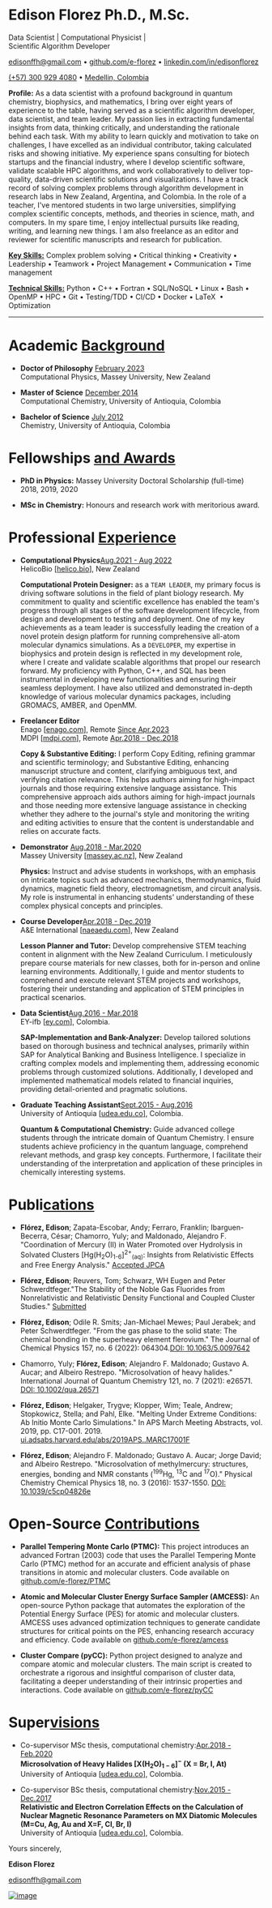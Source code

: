 # Edison **Florez** Ph.D., M.Sc.

Data Scientist \| Computational Physicist \|\
Scientific Algorithm Developer

<edisonffh@gmail.com> $\bullet$
[github.com/e-florez](https://github.com/e-florez) $\bullet$
[linkedin.com/in/edisonflorez](https://www.linkedin.com/in/edisonflorez/)

[(+57) 300 929 4080](.) $\bullet$ [Medellin, Colombia](.)

**Profile:** As a data scientist with a profound background in quantum
chemistry, biophysics, and mathematics, I bring over eight years of
experience to the table, having served as a scientific algorithm
developer, data scientist, and team leader. My passion lies in
extracting fundamental insights from data, thinking critically, and
understanding the rationale behind each task. With my ability to learn
quickly and motivation to take on challenges, I have excelled as an
individual contributor, taking calculated risks and showing initiative.
My experience spans consulting for biotech startups and the financial
industry, where I develop scientific software, validate scalable HPC
algorithms, and work collaboratively to deliver top-quality, data-driven
scientific solutions and visualizations. I have a track record of
solving complex problems through algorithm development in research labs
in New Zealand, Argentina, and Colombia. In the role of a teacher, I've
mentored students in two large universities, simplifying complex
scientific concepts, methods, and theories in science, math, and
computers. In my spare time, I enjoy intellectual pursuits like reading,
writing, and learning new things. I am also freelance as an editor and
reviewer for scientific manuscripts and research for publication.

[**Key Skills:**](.) Complex problem solving $\bullet$ Critical
thinking $\bullet$ Creativity $\bullet$ Leadership $\bullet$ Teamwork
$\bullet$ Project Management $\bullet$ Communication $\bullet$ Time
management

[**Technical Skills:**](.) Python $\bullet$ C++ $\bullet$ Fortran
$\bullet$ SQL/NoSQL $\bullet$ Linux $\bullet$ Bash $\bullet$ OpenMP
$\bullet$ HPC $\bullet$ Git $\bullet$ Testing/TDD $\bullet$ CI/CD
$\bullet$ Docker $\bullet$ LaTeX  $\bullet$ Optimization

---

# Academic [Background](.)

- **Doctor of Philosophy** [February 2023](.)\
  Computational Physics, Massey University, New Zealand

- **Master of Science** [December 2014](.)\
  Computational Chemistry, University of Antioquia, Colombia

- **Bachelor of Science** [July 2012](.)\
  Chemistry, University of Antioquia, Colombia

# Fellowships [and Awards](.)

- **PhD in Physics:** Massey University Doctoral Scholarship
  (full-time) 2018, 2019, 2020

- **MSc in Chemistry:** Honours and research work with meritorious
  award.

# Professional [Experience](.)

- **Computational Physics**[Aug.2021 - Aug 2022](.)\
  HelicoBio \[[helico.bio](www.helico.bio)\], New Zealand

  **Computational Protein Designer:** as a `TEAM LEADER`, my primary
  focus is driving software solutions in the field of plant biology
  research. My commitment to quality and scientific excellence has
  enabled the team's progress through all stages of the software
  development lifecycle, from design and development to testing and
  deployment. One of my key achievements as a team leader is
  successfully leading the creation of a novel protein design platform
  for running comprehensive all-atom molecular dynamics simulations.
  As a `DEVELOPER`, my expertise in biophysics and protein design is
  reflected in my development role, where I create and validate
  scalable algorithms that propel our research forward. My proficiency
  with Python, C++, and SQL has been instrumental in developing new
  functionalities and ensuring their seamless deployment. I have also
  utilized and demonstrated in-depth knowledge of various molecular
  dynamics packages, including GROMACS, AMBER, and OpenMM.

- **Freelancer Editor**\
  Enago \[[enago.com](https://www.enago.com/)\], Remote [Since
  Apr.2023](.)\
  MDPI \[[mdpi.com](https://www.mdpi.com/)\], Remote [Apr.2018 -
  Dec.2018](.)

  **Copy & Substantive Editing:** I perform Copy Editing, refining
  grammar and scientific terminology; and Substantive Editing,
  enhancing manuscript structure and content, clarifying ambiguous
  text, and verifying citation relevance. This helps authors aiming
  for high-impact journals and those requiring extensive language
  assistance. This comprehensive approach aids authors aiming for
  high-impact journals and those needing more extensive language
  assistance in checking whether they adhere to the journal's style
  and monitoring the writing and editing activities to ensure that the
  content is understandable and relies on accurate facts.

- **Demonstrator** [Aug.2018 - Mar.2020](.)\
  Massey University \[[massey.ac.nz](www.massey.ac.nz)\], New Zealand

  **Physics:** Instruct and advise students in workshops, with an
  emphasis on intricate topics such as advanced mechanics,
  thermodynamics, fluid dynamics, magnetic field theory,
  electromagnetism, and circuit analysis. My role is instrumental in
  enhancing students' understanding of these complex physical concepts
  and principles.

- **Course Developer**[Apr.2018 - Dec.2019](.)\
  A&E International \[[naeaedu.com](www.naeaedu.com)\], New Zealand

  **Lesson Planner and Tutor:** Develop comprehensive STEM teaching
  content in alignment with the New Zealand Curriculum. I meticulously
  prepare course materials for new classes, both for in-person and
  online learning environments. Additionally, I guide and mentor
  students to comprehend and execute relevant STEM projects and
  workshops, fostering their understanding and application of STEM
  principles in practical scenarios.

- **Data Scientist**[Aug.2016 - Mar.2018](.)\
  EY-ifb \[[ey.com](www.ey.com/en_gl/ey-ifb)\], Colombia.

  **SAP-Implementation and Bank-Analyzer:** Develop tailored solutions
  based on thorough business and technical analyses, primarily within
  SAP for Analytical Banking and Business Intelligence. I specialize
  in crafting complex models and implementing them, addressing
  economic problems through customized solutions. Additionally, I
  developed and implemented mathematical models related to financial
  inquiries, providing detail-oriented and pragmatic solutions.

- **Graduate Teaching Assistant**[Sept.2015 - Aug.2016](.)\
  University of Antioquia \[[udea.edu.co](www.udea.edu.co)\],
  Colombia.

  **Quantum & Computational Chemistry:** Guide advanced college
  students through the intricate domain of Quantum Chemistry. I ensure
  students achieve proficiency in the quantum language, comprehend
  relevant methods, and grasp key concepts. Furthermore, I facilitate
  their understanding of the interpretation and application of these
  principles in chemically interesting systems.

# Publi[cations](.)

- **Flórez, Edison**; Zapata-Escobar, Andy; Ferraro, Franklin; Ibarguen-Becerra, César; Chamorro, Yuly; and Maldonado, Alejandro F. "Coordination of Mercury (II) in Water Promoted over Hydrolysis in Solvated Clusters [Hg(H<sub>2</sub>O)<sub>1-6</sub>]<sup>2+</sup><sub>(aq)</sub>: Insights from Relativistic Effects and Free Energy Analysis." [Accepted JPCA](.)

- **Flórez, Edison**; Reuvers, Tom; Schwarz, WH Eugen and Peter Schwerdtfeger."The Stability of the Noble Gas Fluorides from Nonrelativistic and Relativistic Density Functional and Coupled Cluster Studies." [Submitted](.)

- **Flórez, Edison**; Odile R. Smits; Jan-Michael Mewes; Paul Jerabek; and Peter Schwerdtfeger. "From the gas phase to the solid state: The chemical bonding in the superheavy element flerovium." The Journal of Chemical Physics 157, no. 6 (2022): 064304.[DOI: 10.1063/5.0097642](https://www.doi.org/10.1063/5.0097642)

- Chamorro, Yuly; **Flórez, Edison**; Alejandro F. Maldonado; Gustavo A. Aucar; and Albeiro Restrepo. "Microsolvation of heavy halides." International Journal of Quantum Chemistry 121, no. 7 (2021): e26571. [DOI: 10.1002/qua.26571](https://www.doi.org/10.1002/qua.26571)

- **Flórez, Edison**; Helgaker, Trygve; Klopper, Wim; Teale, Andrew; Stopkowicz, Stella; and Pahl, Elke. "Melting Under Extreme Conditions: Ab Initio Monte Carlo Simulations." In APS March Meeting Abstracts, vol. 2019, pp. C17-001. 2019.
  [ui.adsabs.harvard.edu/abs/2019APS..MARC17001F](https://ui.adsabs.harvard.edu/abs/2019APS..MARC17001F/abstract)

- **Flórez, Edison**; Alejandro F. Maldonado; Gustavo A. Aucar; Jorge David; and Albeiro Restrepo. "Microsolvation of methylmercury: structures, energies, bonding and NMR constants (<sup>199</sup>Hg, <sup>13</sup>C and <sup>17</sup>O)." Physical Chemistry Chemical Physics 18, no. 3 (2016): 1537-1550. [DOI: 10.1039/c5cp04826e](https://www.doi.org/10.1039/c5cp04826e)

# Open-Source [Contributions](.)

- **Parallel Tempering Monte Carlo (PTMC):** This project introduces
  an advanced Fortran (2003) code that uses the Parallel Tempering
  Monte Carlo (PTMC) method for an accurate and efficient analysis of
  phase transitions in atomic and molecular clusters. Code available
  on [github.com/e-florez/PTMC](https://github.com/e-florez/PTMC)

- **Atomic and Molecular Cluster Energy Surface Sampler (AMCESS):** An
  open-source Python package that automates the exploration of the
  Potential Energy Surface (PES) for atomic and molecular clusters.
  AMCESS uses advanced optimization techniques to generate candidate
  structures for critical points on the PES, enhancing research
  accuracy and efficiency. Code available on
  [github.com/e-florez/amcess](https://github.com/e-florez/amcess)

- **Cluster Compare (pyCC):** Python project designed to analyze and
  compare atomic and molecular clusters. The main script is created to
  orchestrate a rigorous and insightful comparison of cluster data,
  facilitating a deeper understanding of their intrinsic properties
  and interactions. Code available on
  [github.com/e-florez/pyCC](https://github.com/e-florez/pyCC)

# Super[visions](.)

- Co-supervisor MSc thesis, computational chemistry:[Apr.2018 -
  Feb.2020](.)\
  **Microsolvation of Heavy Halides \[X(H$_2$O)$_{1-6}$\]$^-$ (X = Br,
  I, At)**\
  University of Antioquia \[[udea.edu.co](www.udea.edu.co)\],
  Colombia.

- Co-supervisor BSc thesis, computational chemistry:[Nov.2015 -
  Dec.2017](.)\
  **Relativistic and Electron Correlation Effects on the Calculation
  of Nuclear Magnetic Resonance Parameters on MX Diatomic Molecules
  (M=Cu, Ag, Au and X=F, Cl, Br, I)**\
  University of Antioquia \[[udea.edu.co](www.udea.edu.co)\],
  Colombia.

Yours sincerely,

**Edison Florez**

<edisonffh@gmail.com>

[ ![image](figs/qrcode_github_page.png) ](https://github.com/e-florez/)

